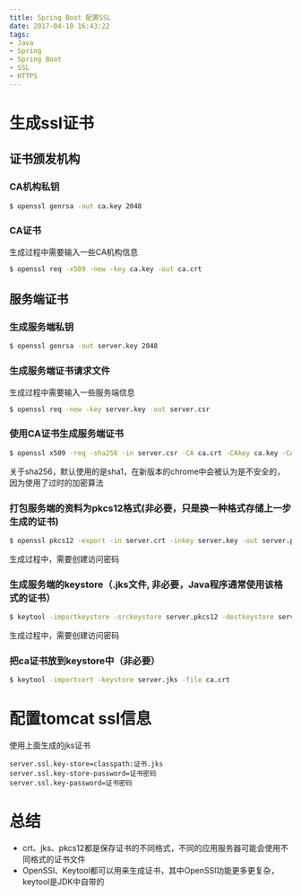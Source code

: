 ```yaml
---
title: Spring Boot 配置SSL
date: 2017-04-10 16:43:22
tags: 
- Java 
- Spring
- Spring Boot
- SSL
- HTTPS
---
```

# 生成ssl证书

## 证书颁发机构

### CA机构私钥

``` bash
$ openssl genrsa -out ca.key 2048
```
### CA证书
生成过程中需要输入一些CA机构信息

``` bash
$ openssl req -x509 -new -key ca.key -out ca.crt
```

## 服务端证书

### 生成服务端私钥

``` bash
$ openssl genrsa -out server.key 2048
```

### 生成服务端证书请求文件
生成过程中需要输入一些服务端信息

``` bash
$ openssl req -new -key server.key -out server.csr
```

### 使用CA证书生成服务端证书

``` bash
$ openssl x509 -req -sha256 -in server.csr -CA ca.crt -CAkey ca.key -CAcreateserial -days 3650 -out server.crt
```
关于sha256，默认使用的是sha1，在新版本的chrome中会被认为是不安全的，因为使用了过时的加密算法

### 打包服务端的资料为pkcs12格式(非必要，只是换一种格式存储上一步生成的证书)

``` bash
$ openssl pkcs12 -export -in server.crt -inkey server.key -out server.pkcs12
```
生成过程中，需要创建访问密码


### 生成服务端的keystore（.jks文件, 非必要，Java程序通常使用该格式的证书）

``` bash
$ keytool -importkeystore -srckeystore server.pkcs12 -destkeystore server.jks -srcstoretype pkcs12
```
生成过程中，需要创建访问密码

### 把ca证书放到keystore中（非必要）

``` bash
$ keytool -importcert -keystore server.jks -file ca.crt
```


# 配置tomcat ssl信息
使用上面生成的jks证书

``` properties
server.ssl.key-store=classpath:证书.jks
server.ssl.key-store-password=证书密码
server.ssl.key-password=证书密码
```

# 总结
- crt、jks、pkcs12都是保存证书的不同格式，不同的应用服务器可能会使用不同格式的证书文件
- OpenSSl、Keytool都可以用来生成证书，其中OpenSSl功能更多更复杂，keytool是JDK中自带的